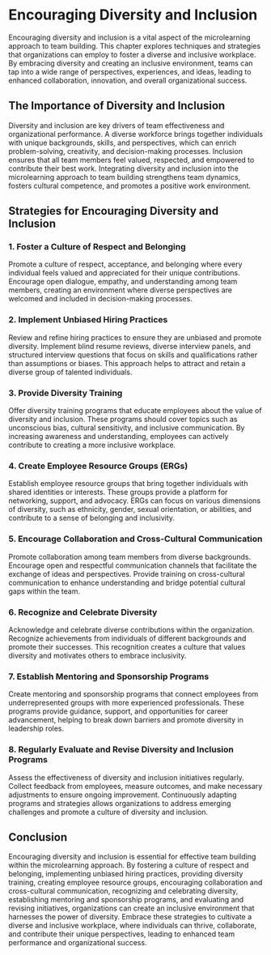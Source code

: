 Encouraging Diversity and Inclusion
============================================

Encouraging diversity and inclusion is a vital aspect of the microlearning approach to team building. This chapter explores techniques and strategies that organizations can employ to foster a diverse and inclusive workplace. By embracing diversity and creating an inclusive environment, teams can tap into a wide range of perspectives, experiences, and ideas, leading to enhanced collaboration, innovation, and overall organizational success.

The Importance of Diversity and Inclusion
-----------------------------------------

Diversity and inclusion are key drivers of team effectiveness and organizational performance. A diverse workforce brings together individuals with unique backgrounds, skills, and perspectives, which can enrich problem-solving, creativity, and decision-making processes. Inclusion ensures that all team members feel valued, respected, and empowered to contribute their best work. Integrating diversity and inclusion into the microlearning approach to team building strengthens team dynamics, fosters cultural competence, and promotes a positive work environment.

Strategies for Encouraging Diversity and Inclusion
--------------------------------------------------

### 1. Foster a Culture of Respect and Belonging

Promote a culture of respect, acceptance, and belonging where every individual feels valued and appreciated for their unique contributions. Encourage open dialogue, empathy, and understanding among team members, creating an environment where diverse perspectives are welcomed and included in decision-making processes.

### 2. Implement Unbiased Hiring Practices

Review and refine hiring practices to ensure they are unbiased and promote diversity. Implement blind resume reviews, diverse interview panels, and structured interview questions that focus on skills and qualifications rather than assumptions or biases. This approach helps to attract and retain a diverse group of talented individuals.

### 3. Provide Diversity Training

Offer diversity training programs that educate employees about the value of diversity and inclusion. These programs should cover topics such as unconscious bias, cultural sensitivity, and inclusive communication. By increasing awareness and understanding, employees can actively contribute to creating a more inclusive workplace.

### 4. Create Employee Resource Groups (ERGs)

Establish employee resource groups that bring together individuals with shared identities or interests. These groups provide a platform for networking, support, and advocacy. ERGs can focus on various dimensions of diversity, such as ethnicity, gender, sexual orientation, or abilities, and contribute to a sense of belonging and inclusivity.

### 5. Encourage Collaboration and Cross-Cultural Communication

Promote collaboration among team members from diverse backgrounds. Encourage open and respectful communication channels that facilitate the exchange of ideas and perspectives. Provide training on cross-cultural communication to enhance understanding and bridge potential cultural gaps within the team.

### 6. Recognize and Celebrate Diversity

Acknowledge and celebrate diverse contributions within the organization. Recognize achievements from individuals of different backgrounds and promote their successes. This recognition creates a culture that values diversity and motivates others to embrace inclusivity.

### 7. Establish Mentoring and Sponsorship Programs

Create mentoring and sponsorship programs that connect employees from underrepresented groups with more experienced professionals. These programs provide guidance, support, and opportunities for career advancement, helping to break down barriers and promote diversity in leadership roles.

### 8. Regularly Evaluate and Revise Diversity and Inclusion Programs

Assess the effectiveness of diversity and inclusion initiatives regularly. Collect feedback from employees, measure outcomes, and make necessary adjustments to ensure ongoing improvement. Continuously adapting programs and strategies allows organizations to address emerging challenges and promote a culture of diversity and inclusion.

Conclusion
----------

Encouraging diversity and inclusion is essential for effective team building within the microlearning approach. By fostering a culture of respect and belonging, implementing unbiased hiring practices, providing diversity training, creating employee resource groups, encouraging collaboration and cross-cultural communication, recognizing and celebrating diversity, establishing mentoring and sponsorship programs, and evaluating and revising initiatives, organizations can create an inclusive environment that harnesses the power of diversity. Embrace these strategies to cultivate a diverse and inclusive workplace, where individuals can thrive, collaborate, and contribute their unique perspectives, leading to enhanced team performance and organizational success.

